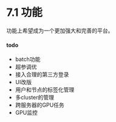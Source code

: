 # 7.1 功能

功能上希望成为一个更加强大和完善的平台。

#### todo

- batch功能
- 超参调优
- 接入合理的第三方登录
- UI改版
- 用户和节点的标签化管理
- 多cluster的管理
- 跨服务器的GPU任务
- GPU监控
